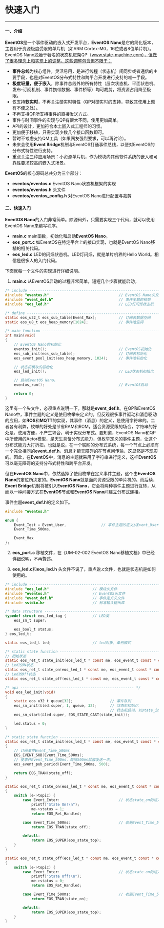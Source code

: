 # 快速入门
------
#### 一、介绍
**EventOS**是一个事件驱动的嵌入式开发平台，**EventOS Nano**是它的简化版本，主要用于资源极度受限的单片机（如ARM Cortex-M0，16位或者8位单片机）。EventOS Nano脱胎于著名的状态机框架QP（www.state-machine.com），但做了很多理念上和实现上的调整。这些调整包含但不限于：
+ **事件总线**为核心组件，灵活易用，是进行线程（状态机）间同步或者通信的主要手段，也是对EventOS分布式特性和跨平台开发进行支持的唯一手段。
+ **极度轻量，便于嵌入**，除事件总线外的所有特性（层次状态机、平面状态机、发布-订阅机制、事件携带数据、事件桥等）均可裁剪，将资源占用降至极限。
+ 仅支持**软实时**，不再关注硬实时特性（QP对硬实时的支持，导致其使用上颇有不便之处）。
+ 不再支持QP所支持事件的直接发送方式。
+ 事件与时间事件的实现与QP有很大不同，使用更加简单。
+ API的设计，更加符合本土嵌入式工程师的习惯。
+ 更加便于移植，只需实现少数几个接口函数即可。
+ 暂时不考虑支持QM工具（如果网友强烈要求，可以再讨论）。
+ 未来会使用**Event Bridge**机制与EventOS打通事件总线，以便对EventOS的分布式特性进行支持。
+ 重点关注三种应用场景：小资源单片机，作为模块向其他软件系统的嵌入和可靠性要求较高的嵌入式场景。

**EventOS**的核心源码总共分为三个部分：
+ **eventos/eventos.c** EventOS Nano状态机框架的实现
+ **eventos/eventos.h** 头文件
+ **eventos/eventos_config.h** 对EventOS Nano进行配置与裁剪

#### 二、快速入门
**EventOS Nano**的入门非常简单。除源码外，只需要实现三个代码，就可以使用EventOS Nano来编写程序。
+ **main.c** main函数，初始化和启动**EventOS Nano**。
+ **eos_port.c** 如EventOS在特定平台上的接口实现，也就是EventOS Nano移植的相关代码。
+ **eos_led.c** LED的闪烁状态机。LED灯闪烁，就是单片机界的Hello World。相信是很多人的入门代码。

下面就每一个文件的实现进行详细说明。

1. **main.c**
从EventOS启动的过程非常简单，短短几个步骤就能启动。
``` C
/* include ------------------------------------------------------------------ */
#include "eventos.h"                                // EventOS Nano头文件
#include "event_def.h"                              // 事件主题的枚举
#include "eos_led.h"                                // LED灯闪烁状态机

/* define ------------------------------------------------------------------- */
static eos_u32_t eos_sub_table[Event_Max];          // 订阅表数据空间
static eos_u8_t eos_heap_memory[1024];              // 事件池空间

/* main function ------------------------------------------------------------ */
int main(void)
{
    // EventOS Nano的初始化
    eventos_init();                                 // EventOS初始化
    eos_sub_init(eos_sub_table);                    // 订阅表初始化
    eos_event_pool_init(eos_heap_memory, 1024);     // 事件池初始化

    // 状态机模块的初始化
    eos_led_init();                                 // LED状态机初始化

    // 启动EventOS Nano。
    eventos_run();                                  // EventOS启动

    return 0;
}
```
这里有一个头文件，必须重点说明一下，那就是**event_def.h**。在QP和EventOS Nano中，事件主题的定义是使用枚举来定义的。但反观很多事件驱动和消息驱动的应用，如**ROS**和**MQTT**的实现，其事件（消息）的定义，是使用字符串的。二者各有利弊，枚举的好处是节省RAM和ROM，适合资源受限的场合，字符串的好处是，使用方便，不产生耦合，利于实现分布式。要知道，EventOS Nano和QP中所使用的Actor模型，是天生具备分布式能力，但枚举定义的事件主题，让这个分布式能力大打折扣。也就是说，在一个联网的分布式系统，每一个节点上必须有一个完全相同的**event_def.h**，消息才能无障碍的在节点间传输，这显然是不现实的。因此，在**EventOS**中，消息的主题就采用了字符串进行定义，这样**EventOS**可以毫无障碍的支持分布式特性和跨平台开发。

但在**EventOS Nano**中，依然选择了使用枚举在定义事件主题，这个由**EventOS Nano**的定位所决定的。**EventOS Nano**就是面向资源受限的单片机的。而后续，**Event Bridge**机制将被引入**EventOS Nano**，它会将两种事件主题进行互转，从而以一种间接方式在**EventOS**节点和**EventOS Nano**间建立分布式连接。

事件主题**event_def.h**的定义如下。
``` C
#include "eventos.h"

enum {
    Event_Test = Event_User,                // 事件主题的定义从Event_User开始，小于Event_User的是系统事件。
    Event_Time_500ms,

    Event_Max
};
```
2. **eos_port.c**
移植文件，在《UM-02-002 EventOS Nano移植文档》中已经详细说明，不再赘述。

3. **eos_led.c**和**eos_led.h**
头文件不说了，重点说.c文件，也就是状态机是如何使用的。
``` C
/* include ------------------------------------------------------------------ */
#include "eos_led.h"                    // 模块头文件
#include "eventos.h"                    // EventOS头文件
#include "event_def.h"                  // 事件定义头文件
#include <stdio.h>                      // 标准输入输出库

/* data structure ----------------------------------------------------------- */
typedef struct eos_led_tag {            // LED类
    eos_sm_t super;

    eos_bool_t status;
} eos_led_t;

static eos_led_t led;                   // led对象，单例模式

/* static state function ---------------------------------------------------- */
// 初始状态
static eos_ret_t state_init(eos_led_t * const me, eos_event_t const * const e);
// Led的ON状态
static eos_ret_t state_on(eos_led_t * const me, eos_event_t const * const e);
// Led的Off状态
static eos_ret_t state_off(eos_led_t * const me, eos_event_t const * const e);

/* api ---------------------------------------------------- */
void eos_led_init(void)
{
    static eos_u32_t queue[32];                 // 事件队列
    eos_sm_init(&led.super, 1, queue, 32);      // 状态机初始化
                                                // 状态机启动，以state_init作为初始状态。
    eos_sm_start(&led.super, EOS_STATE_CAST(state_init));

    led.status = 0;
}

/* static state function ---------------------------------------------------- */
static eos_ret_t state_init(eos_led_t * const me, eos_event_t const * const e)
{
    // 订阅事件Event_Time_500ms
    EOS_EVENT_SUB(Event_Time_500ms);
    // 使事件Event_Time_500ms，每隔500ms就被发送一次。
    eos_event_pub_period(Event_Time_500ms, 500);

    return EOS_TRAN(state_off);
}

static eos_ret_t state_on(eos_led_t * const me, eos_event_t const * const e)
{
    switch (e->topic) {
        case Event_Enter:                           // 状态state_on的进入事件
            printf("State On!\n");
            me->status = 1;
            return EOS_Ret_Handled;

        case Event_Time_500ms:                      // 收到Event_Time_500ms，跳转到state_off
            return EOS_TRAN(state_off);

        default:
            return EOS_SUPER(eos_state_top);
    }
}

static eos_ret_t state_off(eos_led_t * const me, eos_event_t const * const e)
{
    switch (e->topic) {
        case Event_Enter:                           // 状态state_on的进入事件
            printf("State Off!\n");
            me->status = 0;
            return EOS_Ret_Handled;

        case Event_Time_500ms:                      // 收到Event_Time_500ms，跳转到state_on
            return EOS_TRAN(state_on);

        default:
            return EOS_SUPER(eos_state_top);
    }
}
```

